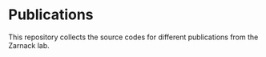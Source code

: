 # Publications

This repository collects the source codes for different publications from the Zarnack lab.
